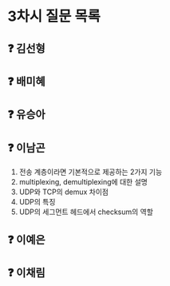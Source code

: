 # 3차시 질문 목록

## ❓ 김선형


## ❓ 배미혜


## ❓ 유승아


## ❓ 이남곤

1. 전송 계층이라면 기본적으로 제공하는 2가지 기능
2. multiplexing, demultiplexing에 대한 설명
3. UDP와 TCP의 demux 차이점
4. UDP의 특징
5. UDP의 세그먼트 헤드에서 checksum의 역할

## ❓ 이예은


## ❓ 이채림


